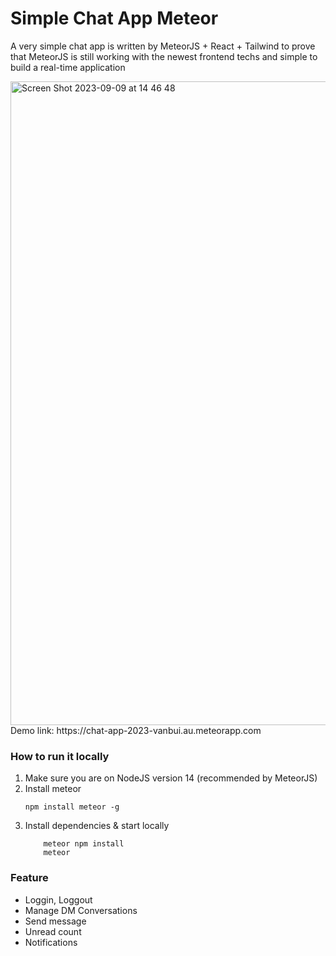 # Simple Chat App Meteor

A very simple chat app is written by MeteorJS + React + Tailwind to prove that MeteorJS is still working with the newest frontend techs and simple to build a real-time application

<img width="1030" alt="Screen Shot 2023-09-09 at 14 46 48" src="https://github.com/vanbui1995/chat-app-meteor/assets/47735787/aca36489-8e6d-4cf3-a498-3d7112598cec">
Demo link: https://chat-app-2023-vanbui.au.meteorapp.com


### How to run it locally

1. Make sure you are on NodeJS version 14 (recommended by MeteorJS)
2. Install meteor
    ```
    npm install meteor -g
    ```
3. Install dependencies & start locally
    ```
        meteor npm install
        meteor
    ```
### Feature
- Loggin, Loggout
- Manage DM Conversations
- Send message
- Unread count
- Notifications

